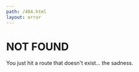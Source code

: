 ```yaml
---
path: /404.html
layout: error
---
```

# NOT FOUND

You just hit a route that doesn't exist... the sadness.

